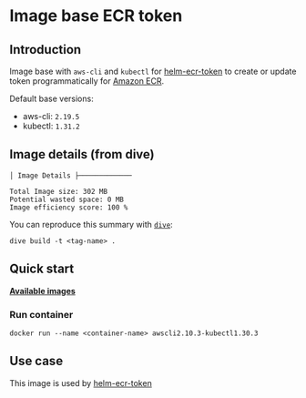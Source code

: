 # Image base ECR token

## Introduction

Image base with `aws-cli` and `kubectl` for [helm-ecr-token](https://github.com/devops-ia/helm-charts/tree/main/charts/ecr-registry) to create or update token programmatically for [Amazon ECR](https://aws.amazon.com/en/ecr/).

Default base versions:

* aws-cli: `2.19.5`
* kubectl: `1.31.2`

## Image details (from dive)

```text
│ Image Details ├─────────────

Total Image size: 302 MB
Potential wasted space: 0 MB
Image efficiency score: 100 %
```

You can reproduce this summary with [`dive`](https://github.com/wagoodman/dive):

```command
dive build -t <tag-name> .
```

## Quick start

[**Available images**](https://hub.docker.com/r/devopsiaci/ecr-token/tags)

### Run container

```command
docker run --name <container-name> awscli2.10.3-kubectl1.30.3
```

## Use case

This image is used by [helm-ecr-token](https://github.com/devops-ia/helm-charts/tree/main/charts/ecr-registry)
